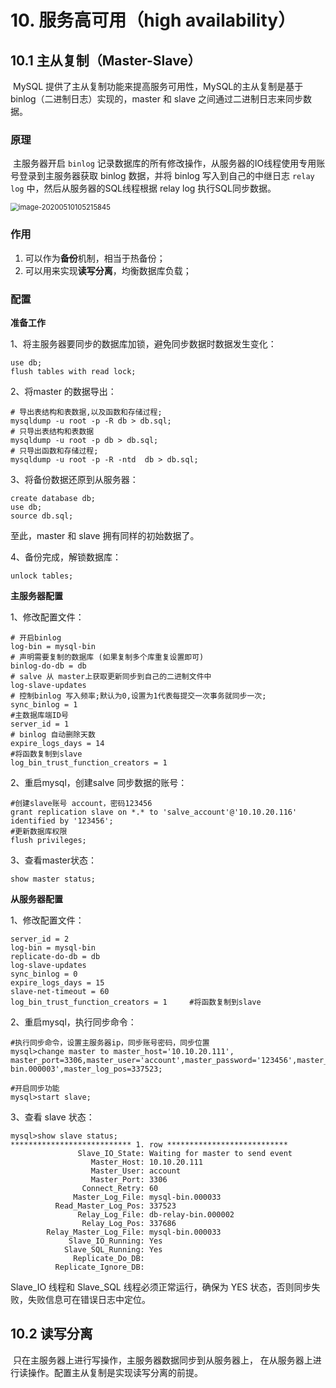 # 10. 服务高可用（high availability）

## 10.1 主从复制（Master-Slave）

​	MySQL 提供了主从复制功能来提高服务可用性，MySQL的主从复制是基于binlog（二进制日志）实现的，master 和 slave 之间通过二进制日志来同步数据。

### 原理

​	主服务器开启 `binlog` 记录数据库的所有修改操作，从服务器的IO线程使用专用账号登录到主服务器获取 binlog 数据，并将 binlog 写入到自己的中继日志 `relay log` 中，然后从服务器的SQL线程根据 relay log 执行SQL同步数据。



<img src="https://gitee.com/Jackpotsss/pic_go/raw/master/img/image-20200510105215845.png" alt="image-20200510105215845" style="zoom:80%;" />



### 作用

1. 可以作为**备份**机制，相当于热备份；
2. 可以用来实现**读写分离**，均衡数据库负载；



### 配置

**准备工作**

1、将主服务器要同步的数据库加锁，避免同步数据时数据发生变化：

```mysql
use db;
flush tables with read lock; 
```

2、将master 的数据导出：

```mysql
# 导出表结构和表数据,以及函数和存储过程;
mysqldump -u root -p -R db > db.sql;	
# 只导出表结构和表数据
mysqldump -u root -p db > db.sql;
# 只导出函数和存储过程;
mysqldump -u root -p -R -ntd  db > db.sql;		
```

3、将备份数据还原到从服务器：

```mysql
create database db;
use db;
source db.sql;
```

至此，master 和 slave 拥有同样的初始数据了。

4、备份完成，解锁数据库：

```mysql
unlock tables;
```



**主服务器配置**

1、修改配置文件：

```properties
# 开启binlog                
log-bin = mysql-bin
# 声明需要复制的数据库 (如果复制多个库重复设置即可)
binlog-do-db = db  
# salve 从 master上获取更新同步到自己的二进制文件中
log-slave-updates 
# 控制binlog 写入频率;默认为0,设置为1代表每提交一次事务就同步一次;
sync_binlog = 1  
#主数据库端ID号
server_id = 1  
# binlog 自动删除天数
expire_logs_days = 14  
#将函数复制到slave  
log_bin_trust_function_creators = 1 
```

2、重启mysql，创建salve 同步数据的账号：

```mysql
#创建slave账号 account，密码123456
grant replication slave on *.* to 'salve_account'@'10.10.20.116' identified by '123456';
#更新数据库权限
flush privileges;
```

3、查看master状态：

```mysql
show master status;
```



**从服务器配置** 

1、修改配置文件：

```properties
server_id = 2               
log-bin = mysql-bin 
replicate-do-db = db 
log-slave-updates 
sync_binlog = 0  
expire_logs_days = 15  
slave-net-timeout = 60
log_bin_trust_function_creators = 1 	#将函数复制到slave 
```

2、重启mysql，执行同步命令：

```mysql
#执行同步命令，设置主服务器ip，同步账号密码，同步位置
mysql>change master to master_host='10.10.20.111', master_port=3306,master_user='account',master_password='123456',master_log_file='mysql-bin.000003',master_log_pos=337523;

#开启同步功能
mysql>start slave;
```

3、查看 slave 状态：

```mysql
mysql>show slave status;
*************************** 1. row ***************************
               Slave_IO_State: Waiting for master to send event
                  Master_Host: 10.10.20.111
                  Master_User: account
                  Master_Port: 3306
                Connect_Retry: 60
              Master_Log_File: mysql-bin.000033
          Read_Master_Log_Pos: 337523
               Relay_Log_File: db-relay-bin.000002
                Relay_Log_Pos: 337686
        Relay_Master_Log_File: mysql-bin.000033
             Slave_IO_Running: Yes
            Slave_SQL_Running: Yes
              Replicate_Do_DB:
          Replicate_Ignore_DB:
```

Slave_IO 线程和 Slave_SQL 线程必须正常运行，确保为 YES 状态，否则同步失败，失败信息可在错误日志中定位。



## 10.2 读写分离

​	只在主服务器上进行写操作，主服务器数据同步到从服务器上， 在从服务器上进行读操作。配置主从复制是实现读写分离的前提。



